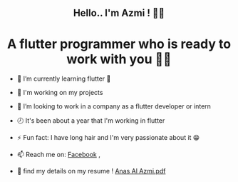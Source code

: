<h2 align="center"> Hello.. I'm Azmi ! 👋😊</h2>
<h1 align="center"> A flutter programmer who is ready to work with you 🙋‍♂️ </h1>

- 🌱 I’m currently learning flutter 🧡

- 🔭 I'm working on my projects
- 👯 I’m looking to work in a company as a flutter developer or intern
- 🕗 It's been about a year that I'm working in flutter
- ⚡ Fun fact: I have long hair and I'm very passionate about it 😁 
- 📫 Reach me on: [Facebook](https://www.facebook.com/anas.azmi.770 'Facebook') , 
- 📃 find my details on my resume !   [Anas Al Azmi.pdf](https://github.com/anasmj/anasmj/files/7576134/Anas.Al.Azmi.pdf)
